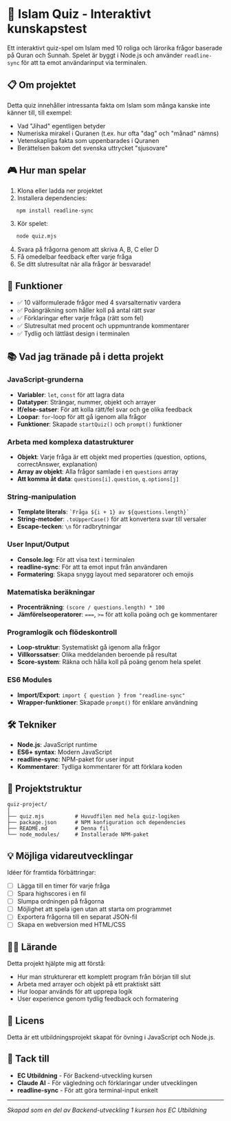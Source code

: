 # 🕌 Islam Quiz - Interaktivt kunskapstest

Ett interaktivt quiz-spel om Islam med 10 roliga och lärorika frågor baserade på Quran och Sunnah. Spelet är byggt i Node.js och använder `readline-sync` för att ta emot användarinput via terminalen.

## 📋 Om projektet

Detta quiz innehåller intressanta fakta om Islam som många kanske inte känner till, till exempel:
- Vad "Jihad" egentligen betyder
- Numeriska mirakel i Quranen (t.ex. hur ofta "dag" och "månad" nämns)
- Vetenskapliga fakta som uppenbarades i Quranen
- Berättelsen bakom det svenska uttrycket "sjusovare"

## 🎮 Hur man spelar

1. Klona eller ladda ner projektet
2. Installera dependencies:
```bash
   npm install readline-sync
```
3. Kör spelet:
```bash
   node quiz.mjs
```
4. Svara på frågorna genom att skriva A, B, C eller D
5. Få omedelbar feedback efter varje fråga
6. Se ditt slutresultat när alla frågor är besvarade!

## 🎯 Funktioner

- ✅ 10 välformulerade frågor med 4 svarsalternativ vardera
- ✅ Poängräkning som håller koll på antal rätt svar
- ✅ Förklaringar efter varje fråga (rätt som fel)
- ✅ Slutresultat med procent och uppmuntrande kommentarer
- ✅ Tydlig och lättläst design i terminalen

## 📚 Vad jag tränade på i detta projekt

### JavaScript-grunderna
- **Variabler**: `let`, `const` för att lagra data
- **Datatyper**: Strängar, nummer, objekt och arrayer
- **If/else-satser**: För att kolla rätt/fel svar och ge olika feedback
- **Loopar**: `for`-loop för att gå igenom alla frågor
- **Funktioner**: Skapade `startQuiz()` och `prompt()` funktioner

### Arbeta med komplexa datastrukturer
- **Objekt**: Varje fråga är ett objekt med properties (question, options, correctAnswer, explanation)
- **Array av objekt**: Alla frågor samlade i en `questions` array
- **Att komma åt data**: `questions[i].question`, `q.options[j]`

### String-manipulation
- **Template literals**: `` `Fråga ${i + 1} av ${questions.length}` ``
- **String-metoder**: `.toUpperCase()` för att konvertera svar till versaler
- **Escape-tecken**: `\n` för radbrytningar

### User Input/Output
- **Console.log**: För att visa text i terminalen
- **readline-sync**: För att ta emot input från användaren
- **Formatering**: Skapa snygg layout med separatorer och emojis

### Matematiska beräkningar
- **Procenträkning**: `(score / questions.length) * 100`
- **Jämförelseoperatorer**: `===`, `>=` för att kolla poäng och ge kommentarer

### Programlogik och flödeskontroll
- **Loop-struktur**: Systematiskt gå igenom alla frågor
- **Villkorssatser**: Olika meddelanden beroende på resultat
- **Score-system**: Räkna och hålla koll på poäng genom hela spelet

### ES6 Modules
- **Import/Export**: `import { question } from "readline-sync"`
- **Wrapper-funktioner**: Skapade `prompt()` för enklare användning

## 🛠️ Tekniker

- **Node.js**: JavaScript runtime
- **ES6+ syntax**: Modern JavaScript
- **readline-sync**: NPM-paket för user input
- **Kommentarer**: Tydliga kommentarer för att förklara koden

## 📁 Projektstruktur
```
quiz-project/
│
├── quiz.mjs          # Huvudfilen med hela quiz-logiken
├── package.json      # NPM konfiguration och dependencies
├── README.md         # Denna fil
└── node_modules/     # Installerade NPM-paket
```

## 💡 Möjliga vidareutvecklingar

Idéer för framtida förbättringar:
- [ ] Lägga till en timer för varje fråga
- [ ] Spara highscores i en fil
- [ ] Slumpa ordningen på frågorna
- [ ] Möjlighet att spela igen utan att starta om programmet
- [ ] Exportera frågorna till en separat JSON-fil
- [ ] Skapa en webversion med HTML/CSS

## 👨‍💻 Lärande

Detta projekt hjälpte mig att förstå:
- Hur man strukturerar ett komplett program från början till slut
- Arbeta med arrayer och objekt på ett praktiskt sätt
- Hur loopar används för att upprepa logik
- User experience genom tydlig feedback och formatering

## 📝 Licens

Detta är ett utbildningsprojekt skapat för övning i JavaScript och Node.js.

## 🙏 Tack till

- **EC Utbildning** - För Backend-utveckling kursen
- **Claude AI** - För vägledning och förklaringar under utvecklingen
- **readline-sync** - För att göra terminal-input enkelt

---

*Skapad som en del av Backend-utveckling 1 kursen hos EC Utbildning*